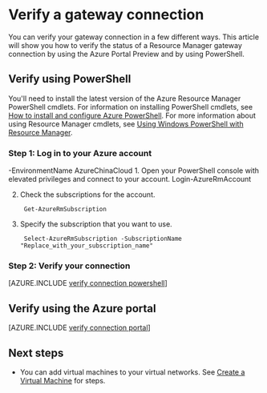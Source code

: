 <properties
   pageTitle="Verify a gateway connection | Azure"
   description="This article shows you how to verify a gateway connection in the Resource Manager deployment model"
   services="vpn-gateway"
   documentationCenter="na"
   authors="cherylmc"
   manager="carmonm"
   editor=""
   tags="azure-resource-manager"/>

<tags
   ms.service="vpn-gateway"
   ms.devlang="na"
   ms.topic="article"
   ms.tgt_pltfrm="na"
   ms.workload="infrastructure-services"
   ms.date="10/14/2016"
   wacn.date=""
   ms.author="cherylmc"/>

# Verify a gateway connection

You can verify your gateway connection in a few different ways. This article will show you how to verify the status of a Resource Manager gateway connection by using the Azure Portal Preview and by using PowerShell.


## Verify using PowerShell

You'll need to install the latest version of the Azure Resource Manager PowerShell cmdlets. For information on installing PowerShell cmdlets, see [How to install and configure Azure PowerShell](/documentation/articles/powershell-install-configure/). For more information about using Resource Manager cmdlets, see [Using Windows PowerShell with Resource Manager](/documentation/articles/powershell-azure-resource-manager/).

### Step 1: Log in to your Azure account

-EnvironmentName AzureChinaCloud 1. Open your PowerShell console with elevated privileges and connect to your account.
		Login-AzureRmAccount

2. Check the subscriptions for the account.

		Get-AzureRmSubscription 

3. Specify the subscription that you want to use.

		Select-AzureRmSubscription -SubscriptionName "Replace_with_your_subscription_name"

### Step 2: Verify your connection


[AZURE.INCLUDE [verify connection powershell](../../includes/vpn-gateway-verify-connection-ps-rm-include.md)] 
## Verify using the Azure portal
[AZURE.INCLUDE [verify connection portal](../../includes/vpn-gateway-verify-connection-portal-rm-include.md)] 


## Next steps

- You can add virtual machines to your virtual networks. See [Create a Virtual Machine](/documentation/articles/virtual-machines-windows-hero-tutorial/) for steps.

